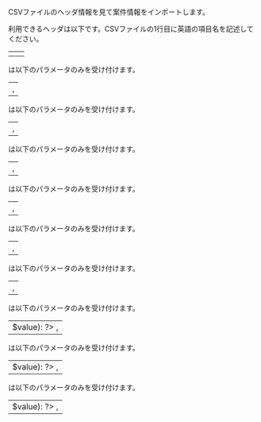 ## <?php echo __d('import_default', 'Import Default'); ?>

CSVファイルのヘッダ情報を見て案件情報をインポートします。

利用できるヘッダは以下です。CSVファイルの1行目に英語の項目名を記述してください。

<table class="table table-striped table-bordered table-condensed">
<?php foreach($schema as $field): ?>
<tr>
<th>
<?php echo __(Inflector::humanize($field)); ?>
<?php if(in_array($field, array('title', 'contributor_author', 'date_issued'))): ?>
<span class="label label-important"><?php echo __('Required'); ?></span>
<?php endif; ?>
</th>
<td>
<?php echo $field; ?>
</td>
</tr>
<?php endforeach; ?>
</table>

<?php echo __('Langage Iso'); ?>は以下のパラメータのみを受け付けます。
<table class="table table-striped table-bordered table-condensed">
<tr>
<td>
<?php foreach(Configure::read('Article.language_isos') as $value): ?>
<?php echo $value; ?>,
<?php endforeach; ?>
</td>
</tr>
</table>

<?php echo __('Language Iso639 2'); ?>は以下のパラメータのみを受け付けます。
<table class="table table-striped table-bordered table-condensed">
<tr>
<td>
<?php foreach(Configure::read('Article.language_iso639_2s') as $value): ?>
<?php echo $value; ?>,
<?php endforeach; ?>
</td>
</tr>
</table>

<?php echo __('Type Nii'); ?>は以下のパラメータのみを受け付けます。
<table class="table table-striped table-bordered table-condensed">
<tr>
<td>
<?php foreach(Configure::read('Article.type_niis') as $value): ?>
<?php echo $value; ?>,
<?php endforeach; ?>
</td>
</tr>
</table>

<?php echo __('Peerreviewed'); ?>は以下のパラメータのみを受け付けます。
<table class="table table-striped table-bordered table-condensed">
<tr>
<td>
<?php foreach(Configure::read('Article.peerrevieweds') as $value): ?>
<?php echo $value; ?>,
<?php endforeach; ?>
</td>
</tr>
</table>

<?php echo __('Textversion'); ?>は以下のパラメータのみを受け付けます。
<table class="table table-striped table-bordered table-condensed">
<tr>
<td>
<?php foreach(Configure::read('Article.textversions') as $value): ?>
<?php echo $value; ?>,
<?php endforeach; ?>
</td>
</tr>
</table>

<?php echo __('Publicationstatus'); ?>は以下のパラメータのみを受け付けます。
<table class="table table-striped table-bordered table-condensed">
<tr>
<td>
<?php foreach(Configure::read('Article.publicationstatuses') as $value): ?>
<?php echo $value; ?>,
<?php endforeach; ?>
</td>
</tr>
</table>

<?php echo __('Publisher Policy'); ?>は以下のパラメータのみを受け付けます。
<table class="table table-striped table-bordered table-condensed">
<tr>
<td>
<?php foreach(Configure::read('Article.policy_colors') as $key => $value): ?>
<?php echo $key; ?>,
<?php endforeach; ?>
</td>
</tr>
</table>

<?php echo __('Publisher Open File Version'); ?>は以下のパラメータのみを受け付けます。
<table class="table table-striped table-bordered table-condensed">
<tr>
<td>
<?php foreach(Configure::read('Article.publisher_open_file_versions') as $key => $value): ?>
<?php echo $key; ?>,
<?php endforeach; ?>
</td>
</tr>
</table>

<?php echo __('Publisher Request Method'); ?>は以下のパラメータのみを受け付けます。
<table class="table table-striped table-bordered table-condensed">
<tr>
<td>
<?php foreach(Configure::read('Article.request_methods') as $key => $value): ?>
<?php echo $key; ?>,
<?php endforeach; ?>
</td>
</tr>
</table>
